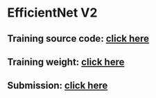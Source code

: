 # EfficientNet V2

## **Training source code:** [click here](https://www.kaggle.com/vinhphmquang/efficientnet-v2-fullaug/notebook)

## **Training weight:** [click here](https://www.kaggle.com/vinhphmquang/efficientnetv2model)

## **Submission:** [click here](https://www.kaggle.com/vinhphmquang/efficientnet-v2-final-submit/notebook?scriptVersionId=80661819)
